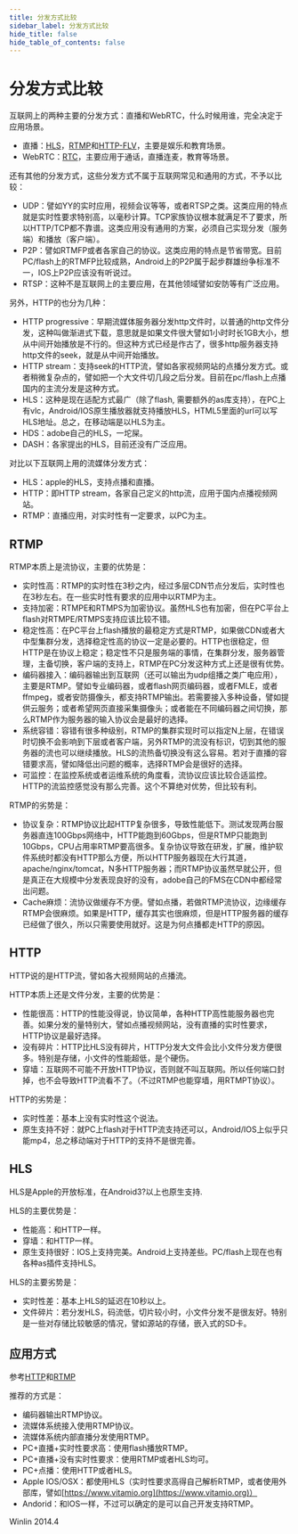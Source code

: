 ```yaml
---
title: 分发方式比较
sidebar_label: 分发方式比较
hide_title: false
hide_table_of_contents: false
---
```


# 分发方式比较

互联网上的两种主要的分发方式：直播和WebRTC，什么时候用谁，完全决定于应用场景。

* 直播：[HLS](./delivery-hls)，[RTMP](./delivery-rtmp)和[HTTP-FLV](./delivery-http-flv)，主要是娱乐和教育场景。
* WebRTC：[RTC](./webrtc)，主要应用于通话，直播连麦，教育等场景。

还有其他的分发方式，这些分发方式不属于互联网常见和通用的方式，不予以比较：
* UDP：譬如YY的实时应用，视频会议等等，或者RTSP之类。这类应用的特点就是实时性要求特别高，以毫秒计算。TCP家族协议根本就满足不了要求，所以HTTP/TCP都不靠谱。这类应用没有通用的方案，必须自己实现分发（服务端）和播放（客户端）。
* P2P：譬如RTMFP或者各家自己的协议。这类应用的特点是节省带宽。目前PC/flash上的RTMFP比较成熟，Android上的P2P属于起步群雄纷争标准不一，IOS上P2P应该没有听说过。
* RTSP：这种不是互联网上的主要应用，在其他领域譬如安防等有广泛应用。

另外，HTTP的也分为几种：
* HTTP progressive：早期流媒体服务器分发http文件时，以普通的http文件分发，这种叫做渐进式下载，意思就是如果文件很大譬如1小时时长1GB大小，想从中间开始播放是不行的。但这种方式已经是作古了，很多http服务器支持http文件的seek，就是从中间开始播放。
* HTTP stream：支持seek的HTTP流，譬如各家视频网站的点播分发方式。或者稍微复杂点的，譬如把一个大文件切几段之后分发。目前在pc/flash上点播国内的主流分发是这种方式。
* HLS：这种是现在适配方式最广（除了flash, 需要额外的as库支持），在PC上有vlc，Android/IOS原生播放器就支持播放HLS，HTML5里面的url可以写HLS地址。总之，在移动端是以HLS为主。
* HDS：adobe自己的HLS，一坨屎。
* DASH：各家提出的HLS，目前还没有广泛应用。

对比以下互联网上用的流媒体分发方式：
* HLS：apple的HLS，支持点播和直播。
* HTTP：即HTTP stream，各家自己定义的http流，应用于国内点播视频网站。
* RTMP：直播应用，对实时性有一定要求，以PC为主。

## RTMP

RTMP本质上是流协议，主要的优势是：
* 实时性高：RTMP的实时性在3秒之内，经过多层CDN节点分发后，实时性也在3秒左右。在一些实时性有要求的应用中以RTMP为主。
* 支持加密：RTMPE和RTMPS为加密协议。虽然HLS也有加密，但在PC平台上flash对RTMPE/RTMPS支持应该比较不错。
* 稳定性高：在PC平台上flash播放的最稳定方式是RTMP，如果做CDN或者大中型集群分发，选择稳定性高的协议一定是必要的。HTTP也很稳定，但HTTP是在协议上稳定；稳定性不只是服务端的事情，在集群分发，服务器管理，主备切换，客户端的支持上，RTMP在PC分发这种方式上还是很有优势。
* 编码器接入：编码器输出到互联网（还可以输出为udp组播之类广电应用），主要是RTMP。譬如专业编码器，或者flash网页编码器，或者FMLE，或者ffmpeg，或者安防摄像头，都支持RTMP输出。若需要接入多种设备，譬如提供云服务；或者希望网页直接采集摄像头；或者能在不同编码器之间切换，那么RTMP作为服务器的输入协议会是最好的选择。
* 系统容错：容错有很多种级别，RTMP的集群实现时可以指定N上层，在错误时切换不会影响到下层或者客户端，另外RTMP的流没有标识，切到其他的服务器的流也可以继续播放。HLS的流热备切换没有这么容易。若对于直播的容错要求高，譬如降低出问题的概率，选择RTMP会是很好的选择。
* 可监控：在监控系统或者运维系统的角度看，流协议应该比较合适监控。HTTP的流监控感觉没有那么完善。这个不算绝对优势，但比较有利。

RTMP的劣势是：
* 协议复杂：RTMP协议比起HTTP复杂很多，导致性能低下。测试发现两台服务器直连100Gbps网络中，HTTP能跑到60Gbps，但是RTMP只能跑到10Gbps，CPU占用率RTMP要高很多。复杂协议导致在研发，扩展，维护软件系统时都没有HTTP那么方便，所以HTTP服务器现在大行其道，apache/nginx/tomcat，N多HTTP服务器；而RTMP协议虽然早就公开，但是真正在大规模中分发表现良好的没有，adobe自己的FMS在CDN中都经常出问题。
* Cache麻烦：流协议做缓存不方便。譬如点播，若做RTMP流协议，边缘缓存RTMP会很麻烦。如果是HTTP，缓存其实也很麻烦，但是HTTP服务器的缓存已经做了很久，所以只需要使用就好。这是为何点播都走HTTP的原因。

## HTTP

HTTP说的是HTTP流，譬如各大视频网站的点播流。

HTTP本质上还是文件分发，主要的优势是：
* 性能很高：HTTP的性能没得说，协议简单，各种HTTP高性能服务器也完善。如果分发的量特别大，譬如点播视频网站，没有直播的实时性要求，HTTP协议是最好选择。
* 没有碎片：HTTP比HLS没有碎片，HTTP分发大文件会比小文件分发方便很多。特别是存储，小文件的性能超低，是个硬伤。
* 穿墙：互联网不可能不开放HTTP协议，否则就不叫互联网。所以任何端口封掉，也不会导致HTTP流看不了。（不过RTMP也能穿墙，用RTMPT协议）。

HTTP的劣势是：
* 实时性差：基本上没有实时性这个说法。
* 原生支持不好：就PC上flash对于HTTP流支持还可以，Android/IOS上似乎只能mp4，总之移动端对于HTTP的支持不是很完善。

## HLS

HLS是Apple的开放标准，在Android3?以上也原生支持.

HLS的主要优势是：
* 性能高：和HTTP一样。
* 穿墙：和HTTP一样。
* 原生支持很好：IOS上支持完美。Android上支持差些。PC/flash上现在也有各种as插件支持HLS。

HLS的主要劣势是：
* 实时性差：基本上HLS的延迟在10秒以上。
* 文件碎片：若分发HLS，码流低，切片较小时，小文件分发不是很友好。特别是一些对存储比较敏感的情况，譬如源站的存储，嵌入式的SD卡。

## 应用方式

参考[HTTP](./delivery-hls)和[RTMP](./delivery-rtmp)

推荐的方式是：
* 编码器输出RTMP协议。
* 流媒体系统接入使用RTMP协议。
* 流媒体系统内部直播分发使用RTMP。
* PC+直播+实时性要求高：使用flash播放RTMP。
* PC+直播+没有实时性要求：使用RTMP或者HLS均可。
* PC+点播：使用HTTP或者HLS。
* Apple IOS/OSX：都使用HLS（实时性要求高得自己解析RTMP，或者使用外部库，譬如[https://www.vitamio.org](https://www.vitamio.org)）
* Andorid：和IOS一样，不过可以确定的是可以自己开发支持RTMP。

Winlin 2014.4